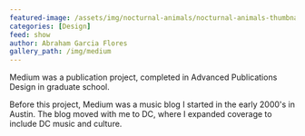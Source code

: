 ```yaml
---
featured-image: /assets/img/nocturnal-animals/nocturnal-animals-thumbnail.jpg
categories: [Design]
feed: show
author: Abraham Garcia Flores
gallery_path: /img/medium
---
```


Medium was a publication project, completed in Advanced Publications Design in graduate school. 

Before this project, Medium was a music blog I started in the early 2000's in Austin. The blog moved with me to DC, where I expanded coverage to include DC music and culture.
